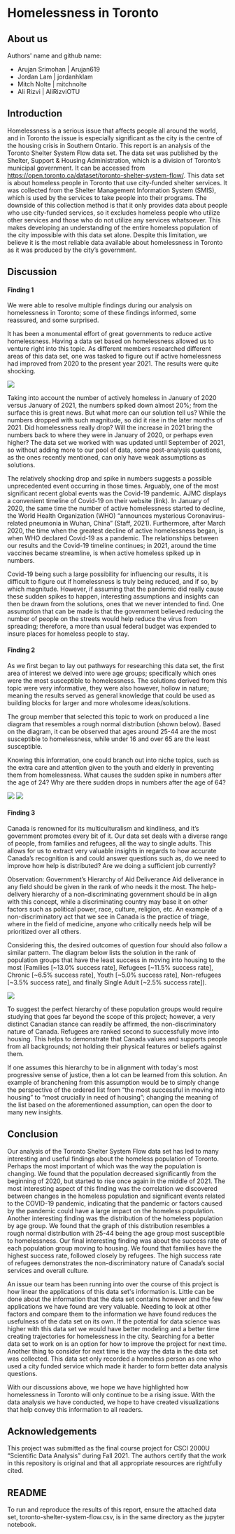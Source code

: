 # Homelessness in Toronto
## About us
Authors' name and github name:

- Arujan Srimohan | Arujan619
- Jordan Lam | jordanhklam
- Mitch Nolte | mitchnolte
- Ali Rizvi | AliRizviOTU

## Introduction
Homelessness is a serious issue that affects people all around the world, and in Toronto the issue is especially significant as the city is the centre of the housing crisis in Southern Ontario. This report is an analysis of the Toronto Shelter System Flow data set. The data set was published by the Shelter, Support & Housing Administration, which is a division of Toronto’s municipal government. It can be accessed from https://open.toronto.ca/dataset/toronto-shelter-system-flow/. This data set is about homeless people in Toronto that use city-funded shelter services. It was collected from the Shelter Management Information System (SMIS), which is used by the services to take people into their programs. The downside of this collection method is that it only provides data about people who use city-funded services, so it excludes homeless people who utilize other services and those who do not utilize any services whatsoever. This makes developing an understanding of the entire homeless population of the city impossible with this data set alone. Despite this limitation, we believe it is the most reliable data available about homelessness in Toronto as it was produced by the city’s government.

## Discussion
#### Finding 1
We were able to resolve multiple findings during our analysis on homelessness in Toronto; some of these findings informed, some reassured, and some surprised. 

It has been a monumental effort of great governments to reduce active homelessness. Having a data set based on homelessness allowed us to venture right into this topic. As different members researched different areas of this data set, one was tasked to figure out if active homelessness had improved from 2020 to the present year 2021. The results were quite shocking. 

![](Visuals/q5graph.png)

Taking into account the number of actively homeless in January of 2020 versus January of 2021, the numbers spiked down almost 20%; from the surface this is great news. But what more can our solution tell us? While the numbers dropped with such magnitude, so did it rise in the later months of 2021. Did homelessness really drop? Will the increase in 2021 bring the numbers back to where they were in January of 2020, or perhaps even higher? The data set we worked with was updated until September of 2021, so without adding more to our pool of data, some post-analysis questions, as the ones recently mentioned, can only have weak assumptions as solutions. 

The relatively shocking drop and spike in numbers suggests a possible unprecedented event occurring in those times. Arguably, one of the most significant recent global events was the Covid-19 pandemic. AJMC displays a convenient timeline of Covid-19 on their website (link). In January of 2020, the same time the number of active homelessness started to decline, the World Health Organization (WHO) “announces mysterious Coronavirus-related pneumonia in Wuhan, China” (Staff, 2021). Furthermore, after March 2020, the time when the greatest decline of active homelessness began, is when WHO declared Covid-19 as a pandemic. The relationships between our results and the Covid-19 timeline continues; in 2021, around the time vaccines became streamline, is when active homeless spiked up in numbers.

Covid-19 being such a large possibility for influencing our results, it is difficult to figure out if homelessness is truly being reduced, and if so, by which magnitude. However, if assuming that the pandemic did really cause these sudden spikes to happen, interesting assumptions and insights can then be drawn from the solutions, ones that we never intended to find. One assumption that can be made is that the government believed reducing the number of people on the streets would help reduce the virus from spreading; therefore, a more than usual federal budget was expended to insure places for homeless people to stay.

#### Finding 2
As we first began to lay out pathways for researching this data set, the first area of interest we delved into were age groups; specifically which ones were the most susceptible to homelessness. The solutions derived from this topic were very informative, they were also however, hollow in nature; meaning the results served as general knowledge that could be used as building blocks for larger and more wholesome ideas/solutions.

The group member that selected this topic to work on produced a line diagram that resembles a rough normal distribution (shown below). Based on the diagram, it can be observed that ages around 25-44 are the most susceptible to homelessness, while under 16 and over 65 are the least susceptible. 

Knowing this information, one could branch out into niche topics, such as the extra care and attention given to the youth and elderly in preventing them from homelessness. What causes the sudden spike in numbers after the age of 24? Why are there sudden drops in numbers after the age of 64?

![](Visuals/q1graph2.png)
![](Visuals/q1graph1.png)

#### Finding 3
Canada is renowned for its multiculturalism and kindliness, and it’s government promotes every bit of it. Our data set deals with a diverse range of people, from families and refugees, all the way to single adults. This allows for us to extract very valuable insights in regards to how accurate Canada’s recognition is and could answer questions such as, do we need to improve how help is distributed? Are we doing a sufficient job currently?

Observation: Government’s Hierarchy of Aid Deliverance
Aid deliverance in any field should be given in the rank of who needs it the most. The help-delivery hierarchy of a non-discriminating government should be in align with this concept, while a discriminating country may base it on other factors such as political power, race, culture, religion, etc. An example of a non-discriminatory act that we see in Canada is the practice of triage, where in the field of medicine, anyone who critically needs help will be prioritized over all others.

Considering this, the desired outcomes of question four should also follow a similar pattern. The diagram below lists the solution in the rank of population groups that have the least success in moving into housing to the most (Families [~13.0% success rate], Refugees [~11.5% success rate], Chronic [~6.5% success rate], Youth [~5.0% success rate], Non-refugees [~3.5% success rate], and finally Single Adult [~2.5% success rate]).

![](Visuals/q4dataframe.png)
 
To suggest the perfect hierarchy of these population groups would require studying that goes far beyond the scope of this project; however, a very distinct Canadian stance can readily be affirmed, the non-discriminatory nature of Canada. Refugees are ranked second to successfully move into housing. This helps to demonstrate that Canada values and supports people from all backgrounds; not holding their physical features or beliefs against them.

If one assumes this hierarchy to be in alignment with today's most progressive sense of justice, then a lot can be learned from this solution. An example of branchening from this assumption would be to simply change the perspective of the ordered list from “the most successful in moving into housing” to “most crucially in need of housing”; changing the meaning of the list based on the aforementioned assumption, can open the door to many new insights. 

## Conclusion
Our analysis of the Toronto Shelter System Flow data set has led to many interesting and useful findings about the homeless population of Toronto. Perhaps the most important of which was the way the population is changing. We found that the population decreased significantly from the beginning of 2020, but started to rise once again in the middle of 2021. The most interesting aspect of this finding was the correlation we discovered between changes in the homeless population and significant events related to the COVID-19 pandemic, indicating that the pandemic or factors caused by the pandemic could have a large impact on the homeless population. Another interesting finding was the distribution of the homeless population by age group. We found that the graph of this distribution resembles a rough normal distribution with 25-44 being the age group most susceptible to homelessness. Our final interesting finding was about the success rate of each population group moving to housing. We found that families have the highest success rate, followed closely by refugees. The high success rate of refugees demonstrates the non-discriminatory nature of Canada’s social services and overall culture.

An issue our team has been running into over the course of this project is how linear the applications of this data set's information is. Little can be done about the information that the data set contains however and the few applications we have found are very valuable. Needing to look at other factors and compare them to the information we have found reduces the usefulness of the data set on its own. If the potential for data science was higher with this data set we would have better modeling and a better time creating trajectories for homelessness in the city. Searching for a better data set to work on is an option for how to improve the project for next time. Another thing to consider for next time is the way the data in the data set was collected. This data set only recorded a homeless person as one who used a city funded service which made it harder to form better data analysis questions.

With our discussions above, we hope we have highlighted how homelessness in Toronto will only continue to be a rising issue. With the data analysis we have conducted, we hope to have created visualizations that help convey this information to all readers. 

## Acknowledgements
This project was submitted as the final course project for CSCI 2000U “Scientific Data Analysis” during Fall 2021. The authors certify that the work in this repository is original and that all appropriate resources are rightfully cited.

## README
To run and reproduce the results of this report, ensure the attached data set, toronto-shelter-system-flow.csv, is in the same directory as the jupyter notebook.

